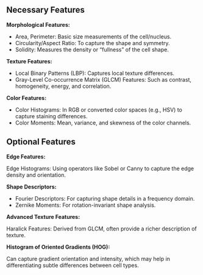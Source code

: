 ## Necessary Features

**Morphological Features:**

- Area, Perimeter: Basic size measurements of the cell/nucleus.
- Circularity/Aspect Ratio: To capture the shape and symmetry.
- Solidity: Measures the density or “fullness” of the cell shape.

**Texture Features:**

- Local Binary Patterns (LBP): Captures local texture differences.
- Gray-Level Co-occurrence Matrix (GLCM) Features: Such as contrast, homogeneity, energy, and correlation.

**Color Features:**

- Color Histograms: In RGB or converted color spaces (e.g., HSV) to capture staining differences.
- Color Moments: Mean, variance, and skewness of the color channels.

## Optional Features

**Edge Features:**

Edge Histograms: Using operators like Sobel or Canny to capture the edge density and orientation.

**Shape Descriptors:**

- Fourier Descriptors: For capturing shape details in a frequency domain.
- Zernike Moments: For rotation-invariant shape analysis.

**Advanced Texture Features:**

Haralick Features: Derived from GLCM, often provide a richer description of texture.

**Histogram of Oriented Gradients (HOG):**

Can capture gradient orientation and intensity, which may help in differentiating subtle differences between cell types.